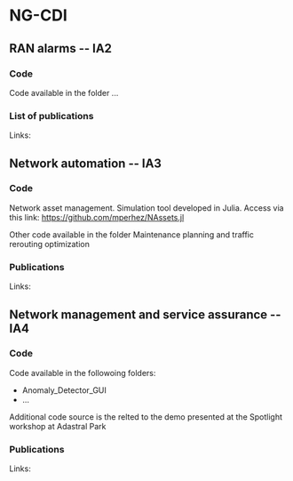 # NG-CDI

## RAN alarms -- IA2

### Code
Code available in the folder ...

### List of publications
Links:

## Network automation -- IA3
### Code
Network asset management. Simulation tool developed in Julia. Access via this link: https://github.com/mperhez/NAssets.jl

Other code available in the folder Maintenance planning and traffic rerouting optimization

### Publications
Links:

## Network management and service assurance -- IA4

### Code
Code available in the followoing folders:
- Anomaly_Detector_GUI
- ...

Additional code source is the relted to the demo presented at the Spotlight workshop at Adastral Park

### Publications
Links:

